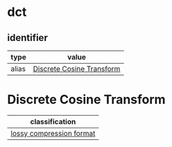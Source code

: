 # dct

## identifier
| type              | value
| ----------------- | -----
| alias             | [Discrete Cosine Transform](#discrete-cosine-transform)

# Discrete Cosine Transform
| classification
| --------------
| [lossy compression format](compression.md)
